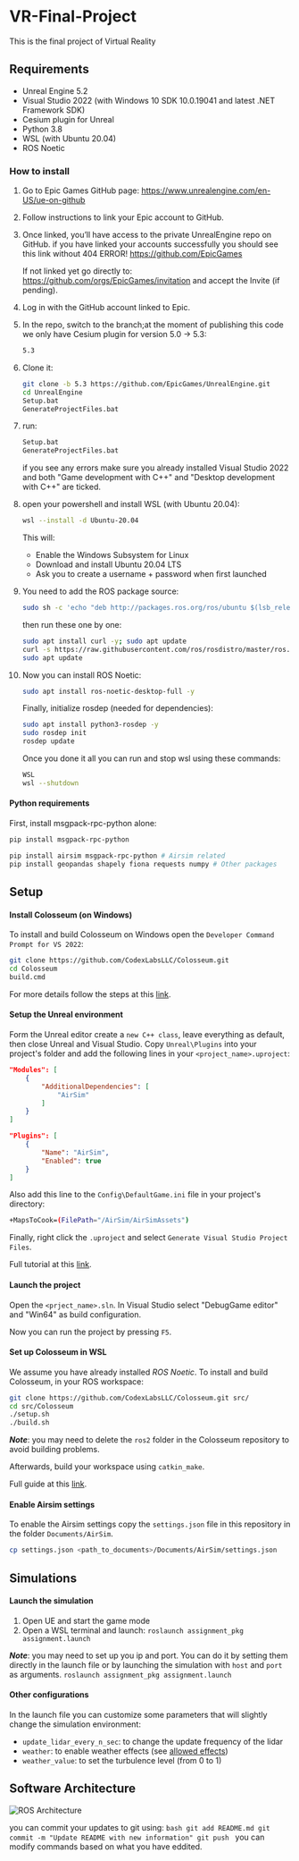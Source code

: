 # VR-Final-Project
This is the final project of Virtual Reality



## Requirements

- Unreal Engine 5.2
- Visual Studio 2022 (with Windows 10 SDK 10.0.19041 and latest .NET Framework SDK)
- Cesium plugin for Unreal
- Python 3.8
- WSL (with Ubuntu 20.04)
- ROS Noetic

### How to install

1. Go to Epic Games GitHub page: https://www.unrealengine.com/en-US/ue-on-github

2. Follow instructions to link your Epic account to GitHub.

3. Once linked, you’ll have access to the private UnrealEngine repo on GitHub.
    if you have linked your accounts successfully you should see this link without 404 ERROR!
    https://github.com/EpicGames

    If not linked yet go directly to:
    https://github.com/orgs/EpicGames/invitation
    and accept the Invite (if pending).

4. Log in with the GitHub account linked to Epic.

5. In the repo, switch to the branch;at the moment of publishing this code we only have Cesium plugin for version 5.0 → 5.3:
    ```bash
    5.3
    ```

6. Clone it:
    ```bash
    git clone -b 5.3 https://github.com/EpicGames/UnrealEngine.git
    cd UnrealEngine
    Setup.bat
    GenerateProjectFiles.bat
    ```

7. run:
    ```bash
    Setup.bat
    GenerateProjectFiles.bat
    ```
    if you see any errors make sure you already installed Visual Studio 2022 and both "Game development with C++" and "Desktop development with C++" are ticked.

8. open your powershell and install WSL (with Ubuntu 20.04):
    ```bash
    wsl --install -d Ubuntu-20.04
    ```
    This will:
    - Enable the Windows Subsystem for Linux
    - Download and install Ubuntu 20.04 LTS
    - Ask you to create a username + password when first launched

9. You need to add the ROS package source:
    ```bash
    sudo sh -c 'echo "deb http://packages.ros.org/ros/ubuntu $(lsb_release -sc) main" > /etc/apt/sources.list.d/ros-latest.list'
    ```
    then run these one by one:
    ```bash
    sudo apt install curl -y; sudo apt update
    curl -s https://raw.githubusercontent.com/ros/rosdistro/master/ros.asc | sudo apt-key add -
    sudo apt update
    ```

10. Now you can install ROS Noetic:
    ```bash
    sudo apt install ros-noetic-desktop-full -y
    ```

    Finally, initialize rosdep (needed for dependencies):
    ```bash
    sudo apt install python3-rosdep -y
    sudo rosdep init
    rosdep update
    ```

    Once you done it all you can run and stop wsl using these commands:
    ```bash
    WSL
    wsl --shutdown
    ```

#### Python requirements
First, install msgpack-rpc-python alone:
```bash
pip install msgpack-rpc-python
```

```bash
pip install airsim msgpack-rpc-python # Airsim related
pip install geopandas shapely fiona requests numpy # Other packages
```

## Setup

#### Install Colosseum (on Windows)

To install and build Colosseum on Windows open the `Developer Command Prompt for VS 2022`:

```bash
git clone https://github.com/CodexLabsLLC/Colosseum.git
cd Colosseum
build.cmd
```

For more details follow the steps at this [link](https://microsoft.github.io/AirSim/build_windows/).

#### Setup the Unreal environment

Form the Unreal editor create a `new C++ class`, leave everything as default, then close Unreal and Visual Studio.
Copy `Unreal\Plugins` into your project's folder and add the following lines in your `<project_name>.uproject`:

```json
"Modules": [
    {
        "AdditionalDependencies": [
            "AirSim"
        ]
    }
]

"Plugins": [
    {
        "Name": "AirSim",
        "Enabled": true
    }
]
```

Also add this line to the `Config\DefaultGame.ini` file in your project's directory:

```bash
+MapsToCook=(FilePath="/AirSim/AirSimAssets")
```

Finally, right click the `.uproject` and select `Generate Visual Studio Project Files`.

Full tutorial at this [link](https://microsoft.github.io/AirSim/unreal_custenv/).

#### Launch the project

Open the `<prject_name>.sln`. In Visual Studio select "DebugGame editor" and "Win64" as build configuration.

Now you can run the project by pressing `F5`.

#### Set up Colosseum in WSL

We assume you have already installed *ROS Noetic*.
To install and build Colosseum, in your ROS workspace:

```bash
git clone https://github.com/CodexLabsLLC/Colosseum.git src/
cd src/Colosseum
./setup.sh
./build.sh
```

***Note***: you may need to delete the `ros2` folder in the Colosseum repository to avoid building problems.

Afterwards, build your workspace using `catkin_make`.

Full guide at this [link](https://microsoft.github.io/AirSim/airsim_ros_pkgs/).

#### Enable Airsim settings

To enable the Airsim settings copy the `settings.json` file in this repository in the folder `Documents/AirSim`.

```bash
cp settings.json <path_to_documents>/Documents/AirSim/settings.json
```

## Simulations

#### Launch the simulation

1. Open UE and start the game mode
2. Open a WSL terminal and launch: `roslaunch assignment_pkg assignment.launch`

***Note***: you may need to set up you ip and port. You can do it by setting them directly in the launch file or by launching the simulation with `host` and `port` as arguments. `roslaunch assignment_pkg assignment.launch`

#### Other configurations

In the launch file you can customize some parameters that will slightly change the simulation environment:
- `update_lidar_every_n_sec`: to change the update frequency of the lidar
- `weather`: to enable weather effects (see [allowed effects](https://microsoft.github.io/AirSim/apis/#weather-apis))
- `weather_value`: to set the turbulence level (from 0 to 1)

## Software Architecture
![ROS Architecture](UML_VR.drawio.png)

you can commit your updates to git using:
    ```bash
    git add README.md
    git commit -m "Update README with new information"
    git push
    ```
    you can modify commands based on what you have eddited.
